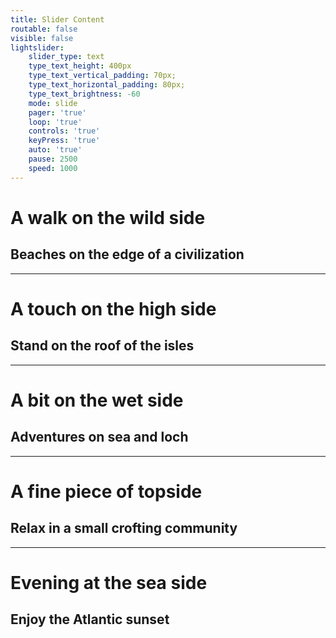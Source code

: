 ```yaml
---
title: Slider Content
routable: false
visible: false
lightslider:
    slider_type: text
    type_text_height: 400px
    type_text_vertical_padding: 70px;
    type_text_horizontal_padding: 80px;
    type_text_brightness: -60
    mode: slide
    pager: 'true'
    loop: 'true'
    controls: 'true'
    keyPress: 'true'
    auto: 'true'
    pause: 2500
    speed: 1000
---
```


# A walk on the wild side
## Beaches on the edge of a civilization
___
# A touch on the high side
## Stand on the roof of the isles
___
# A bit on the wet side
## Adventures on sea and loch
---
# A fine piece of topside
## Relax in a small crofting community
---
# Evening at the sea side
## Enjoy the Atlantic sunset
